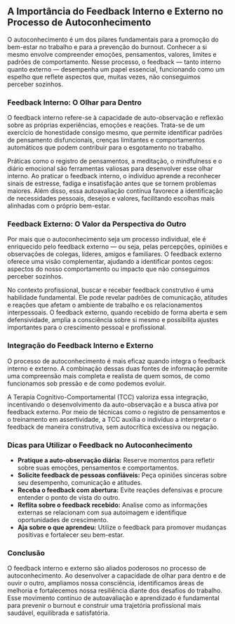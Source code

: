 
## A Importância do Feedback Interno e Externo no Processo de Autoconhecimento

O autoconhecimento é um dos pilares fundamentais para a promoção do bem-estar no trabalho e para a prevenção do burnout. Conhecer a si mesmo envolve compreender emoções, pensamentos, valores, limites e padrões de comportamento. Nesse processo, o feedback — tanto interno quanto externo — desempenha um papel essencial, funcionando como um espelho que reflete aspectos que, muitas vezes, não conseguimos perceber sozinhos.

### Feedback Interno: O Olhar para Dentro

O feedback interno refere-se à capacidade de auto-observação e reflexão sobre as próprias experiências, emoções e reações. Trata-se de um exercício de honestidade consigo mesmo, que permite identificar padrões de pensamento disfuncionais, crenças limitantes e comportamentos automáticos que podem contribuir para o esgotamento no trabalho.

Práticas como o registro de pensamentos, a meditação, o mindfulness e o diário emocional são ferramentas valiosas para desenvolver esse olhar interno. Ao praticar o feedback interno, o indivíduo aprende a reconhecer sinais de estresse, fadiga e insatisfação antes que se tornem problemas maiores. Além disso, essa autoavaliação contínua favorece a identificação de necessidades pessoais, desejos e valores, facilitando escolhas mais alinhadas com o próprio bem-estar.

### Feedback Externo: O Valor da Perspectiva do Outro

Por mais que o autoconhecimento seja um processo individual, ele é enriquecido pelo feedback externo — ou seja, pelas percepções, opiniões e observações de colegas, líderes, amigos e familiares. O feedback externo oferece uma visão complementar, ajudando a identificar pontos cegos: aspectos do nosso comportamento ou impacto que não conseguimos perceber sozinhos.

No contexto profissional, buscar e receber feedback construtivo é uma habilidade fundamental. Ele pode revelar padrões de comunicação, atitudes e reações que afetam o ambiente de trabalho e os relacionamentos interpessoais. O feedback externo, quando recebido de forma aberta e sem defensividade, amplia a consciência sobre si mesmo e possibilita ajustes importantes para o crescimento pessoal e profissional.

### Integração do Feedback Interno e Externo

O processo de autoconhecimento é mais eficaz quando integra o feedback interno e externo. A combinação dessas duas fontes de informação permite uma compreensão mais completa e realista de quem somos, de como funcionamos sob pressão e de como podemos evoluir.

A Terapia Cognitivo-Comportamental (TCC) valoriza essa integração, incentivando o desenvolvimento da auto-observação e a busca ativa por feedback externo. Por meio de técnicas como o registro de pensamentos e o treinamento em assertividade, a TCC auxilia o indivíduo a interpretar o feedback de maneira construtiva, sem autocrítica excessiva ou negação.

### Dicas para Utilizar o Feedback no Autoconhecimento

- **Pratique a auto-observação diária:** Reserve momentos para refletir sobre suas emoções, pensamentos e comportamentos.
- **Solicite feedback de pessoas confiáveis:** Peça opiniões sinceras sobre seu desempenho, comunicação e atitudes.
- **Receba o feedback com abertura:** Evite reações defensivas e procure entender o ponto de vista do outro.
- **Reflita sobre o feedback recebido:** Analise como as informações externas se relacionam com sua autoimagem e identifique oportunidades de crescimento.
- **Aja sobre o que aprendeu:** Utilize o feedback para promover mudanças positivas e fortalecer seu bem-estar.

### Conclusão

O feedback interno e externo são aliados poderosos no processo de autoconhecimento. Ao desenvolver a capacidade de olhar para dentro e de ouvir o outro, ampliamos nossa consciência, identificamos áreas de melhoria e fortalecemos nossa resiliência diante dos desafios do trabalho. Esse movimento contínuo de autoavaliação e aprendizado é fundamental para prevenir o burnout e construir uma trajetória profissional mais saudável, equilibrada e satisfatória.
```
